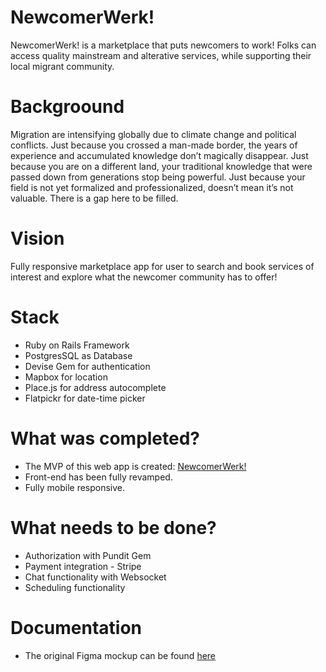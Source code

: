 # NewcomerWerk!
NewcomerWerk! is a marketplace that puts newcomers to work!  Folks can access quality mainstream and alterative services, while supporting their local migrant community.

# Backgroound
Migration are intensifying globally due to climate change and political conflicts. Just because you crossed a man-made border, the years of experience and accumulated knowledge don’t magically disappear. Just because you are on a different land, your traditional knowledge that were passed down from generations stop being powerful. Just because your field is not yet formalized and professionalized, doesn’t mean it’s not valuable. There is a gap here to be filled.

# Vision
Fully responsive marketplace app for user to search and book services of interest and explore what the newcomer community has to offer!

# Stack
* Ruby on Rails Framework
* PostgresSQL as Database
* Devise Gem for authentication
* Mapbox for location
* Place.js for address autocomplete
* Flatpickr for date-time picker

# What was completed?
* The MVP of this web app is created: [NewcomerWerk!](https://newcomerwerk.herokuapp.com/)
* Front-end has been fully revamped.
* Fully mobile responsive.

# What needs to be done?
* Authorization with Pundit Gem
* Payment integration - Stripe
* Chat functionality with Websocket
* Scheduling functionality

# Documentation
* The original Figma mockup can be found [here](https://www.figma.com/file/LMrne4ekACxKQmEVef10eM/unlicensed)
